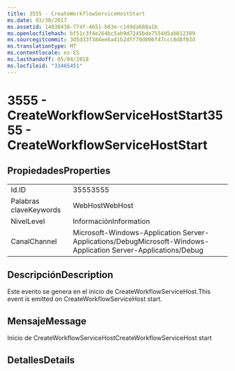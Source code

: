 ```yaml
---
title: 3555 - CreateWorkflowServiceHostStart
ms.date: 03/30/2017
ms.assetid: 14038438-774f-4651-b83e-c149da688a1b
ms.openlocfilehash: bf51c3f4e264bc5ab9d7245bde7554d5ab012389
ms.sourcegitcommit: 3d5d33f384eeba41b2dff79d096f47ccc8d8f03d
ms.translationtype: MT
ms.contentlocale: es-ES
ms.lasthandoff: 05/04/2018
ms.locfileid: "33465451"
---
```

# <a name="3555---createworkflowservicehoststart"></a><span data-ttu-id="3da5a-102">3555 - CreateWorkflowServiceHostStart</span><span class="sxs-lookup"><span data-stu-id="3da5a-102">3555 - CreateWorkflowServiceHostStart</span></span>
## <a name="properties"></a><span data-ttu-id="3da5a-103">Propiedades</span><span class="sxs-lookup"><span data-stu-id="3da5a-103">Properties</span></span>  
  
|||  
|-|-|  
|<span data-ttu-id="3da5a-104">Id.</span><span class="sxs-lookup"><span data-stu-id="3da5a-104">ID</span></span>|<span data-ttu-id="3da5a-105">3555</span><span class="sxs-lookup"><span data-stu-id="3da5a-105">3555</span></span>|  
|<span data-ttu-id="3da5a-106">Palabras clave</span><span class="sxs-lookup"><span data-stu-id="3da5a-106">Keywords</span></span>|<span data-ttu-id="3da5a-107">WebHost</span><span class="sxs-lookup"><span data-stu-id="3da5a-107">WebHost</span></span>|  
|<span data-ttu-id="3da5a-108">Nivel</span><span class="sxs-lookup"><span data-stu-id="3da5a-108">Level</span></span>|<span data-ttu-id="3da5a-109">Información</span><span class="sxs-lookup"><span data-stu-id="3da5a-109">Information</span></span>|  
|<span data-ttu-id="3da5a-110">Canal</span><span class="sxs-lookup"><span data-stu-id="3da5a-110">Channel</span></span>|<span data-ttu-id="3da5a-111">Microsoft-Windows-Application Server-Applications/Debug</span><span class="sxs-lookup"><span data-stu-id="3da5a-111">Microsoft-Windows-Application Server-Applications/Debug</span></span>|  
  
## <a name="description"></a><span data-ttu-id="3da5a-112">Descripción</span><span class="sxs-lookup"><span data-stu-id="3da5a-112">Description</span></span>  
 <span data-ttu-id="3da5a-113">Este evento se genera en el inicio de CreateWorkflowServiceHost.</span><span class="sxs-lookup"><span data-stu-id="3da5a-113">This event is emitted on CreateWorkflowServiceHost start.</span></span>  
  
## <a name="message"></a><span data-ttu-id="3da5a-114">Mensaje</span><span class="sxs-lookup"><span data-stu-id="3da5a-114">Message</span></span>  
 <span data-ttu-id="3da5a-115">Inicio de CreateWorkflowServiceHost</span><span class="sxs-lookup"><span data-stu-id="3da5a-115">CreateWorkflowServiceHost start</span></span>  
  
## <a name="details"></a><span data-ttu-id="3da5a-116">Detalles</span><span class="sxs-lookup"><span data-stu-id="3da5a-116">Details</span></span>
